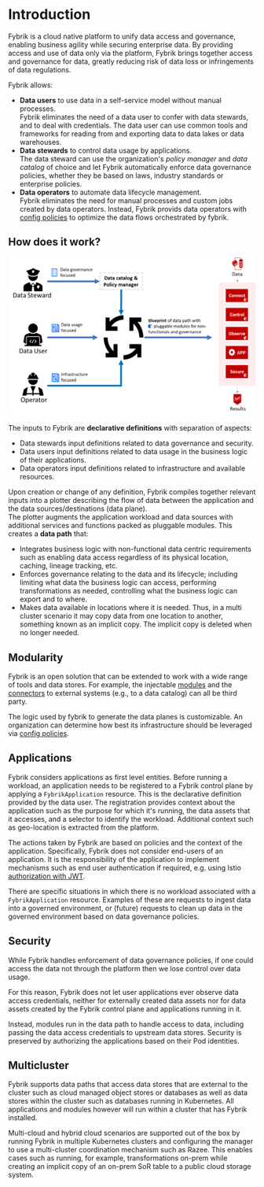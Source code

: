 # Introduction

Fybrik is a cloud native platform to unify data access and governance, enabling business agility while securing enterprise data. By providing access and use of data only via the platform, Fybrik brings together access and governance for data, greatly reducing risk of data loss or infringements of data regulations. 

Fybrik allows:

* **Data users** to use data in a self-service model without manual processes.  
Fybrik eliminates the need of a data user to confer with data stewards, and to deal with credentials. The data user can use common tools and frameworks for reading from and exporting data to data lakes or data warehouses.
* **Data stewards** to control data usage by applications.  
The data steward can use the organization's _policy manager_ and _data catalog_ of choice and let Fybrik automatically enforce data governance policies, whether they be based on laws, industry standards or enterprise policies.
* **Data operators** to automate data lifecycle management.  
Fybrik eliminates the need for manual processes and custom jobs created by data operators. Instead, Fybrik provids data operators with [config policies](./config-policies.md) to optimize the data flows orchestrated by fybrik.

## How does it work?

![Concept](../static/general-concept.png)

The inputs to Fybrik are **declarative definitions** with separation of aspects:

- Data stewards input definitions related to data governance and security.
- Data users input definitions related to data usage in the business logic of their applications.
- Data operators input definitions related to infrastructure and available resources.

Upon creation or change of any definition, Fybrik compiles together relevant inputs into a plotter describing the flow of data between the application and the data sources/destinations (data plane).  
The plotter augments the application workload and data sources with additional services and functions packed as pluggable modules. This creates a **data path** that:

- Integrates business logic with non-functional data centric requirements such as enabling data access regardless of its physical location, caching, lineage tracking, etc.
- Enforces governance relating to the data and its lifecycle; including limiting what data the business logic can access, performing transformations as needed, controlling what the business logic can export and to where.
- Makes data available in locations where it is needed. Thus, in a multi cluster scenario it may copy data from one location to another, something known as an implicit copy.  The implicit copy is deleted when no longer needed.

## Modularity

Fybrik is an open solution that can be extended to work with a wide range of tools and data stores. For example, the injectable [modules](./modules.md) and the [connectors](./connectors.md) to external systems (e.g., to a data catalog) can all be third party.

The logic used by fybrik to generate the data planes is customizable.  An organization can determine how best its infrastructure should be leveraged via [config policies](./config-policies.md).

## Applications

Fybrik considers applications as first level entities. Before running a workload, an application needs to be registered to a Fybrik control plane by applying a `FybrikApplication` resource. This is the declarative definition provided by the data user. The registration provides context about the application such as the purpose for which it's running, the data assets that it accesses, and a selector to identify the workload. Additional context such as geo-location is extracted from the platform. 

The actions taken by Fybrik are based on policies and the context of the application. Specifically, Fybrik does not consider end-users of an application. It is the responsibility of the application to implement mechanisms such as end user authentication if required, e.g. using Istio [authorization with JWT](https://istio.io/docs/tasks/security/authorization/authz-jwt/).

There are specific situations in which there is no workload associated with a `FybrikApplication` resource.  Examples of these are requests to ingest data into a governed environment, or (future) requests to clean up data in the governed environment based on data governance policies.

## Security

While Fybrik handles enforcement of data governance policies, if one could access the data not through the platform then we lose control over data usage.

For this reason, Fybrik does not let user applications ever observe data access credentials, neither for externally created data assets nor for data assets created by the Fybrik control plane and applications running in it.

Instead, modules run in the data path to handle access to data, including passing the data access credentials to upstream data stores. Security is preserved by authorizing the applications based on their Pod identities.

## Multicluster
Fybrik supports data paths that access data stores that are external to the cluster such as cloud managed object stores or databases as well as data stores within the cluster such as databases running in Kubernetes. All applications and modules however will run within a cluster that has Fybrik installed.

Multi-cloud and hybrid cloud scenarios are supported out of the box by running Fybrik in multiple Kubernetes clusters and configuring the manager to use a multi-cluster coordination mechanism such as Razee. This enables cases such as running, for example, transformations on-prem while creating an implicit copy of an on-prem SoR table to a public cloud storage system.

